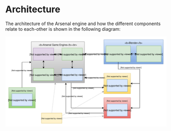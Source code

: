 # Architecture

The architecture of the Arsenal engine and how the different components relate to each-other is shown in the following diagram:

![Architecture Diagram](./assets/arsenalArchitecture.svg)
